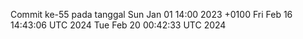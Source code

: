Commit ke-55 pada tanggal Sun Jan 01 14:00 2023 +0100
Fri Feb 16 14:43:06 UTC 2024
Tue Feb 20 00:42:33 UTC 2024
